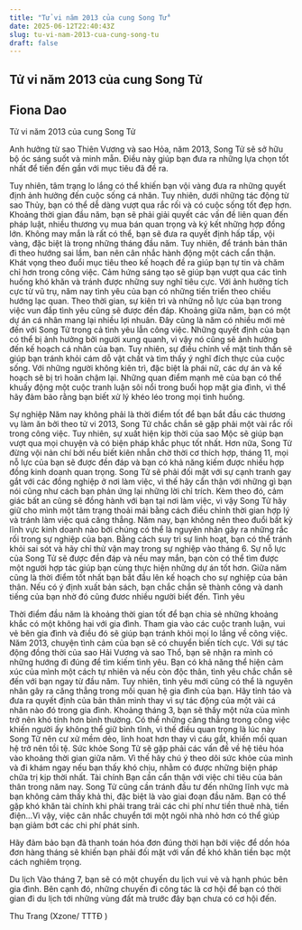 ```yaml
---
title: "Tử vi năm 2013 của cung Song Tử"
date: 2025-06-12T22:40:43Z
slug: tu-vi-nam-2013-cua-cung-song-tu
draft: false
---
```


## Tử vi năm 2013 của cung Song Tử

## Fiona Dao

Tử vi năm 2013 của cung Song Tử​

 
Anh hưởng từ sao Thiên Vương và sao Hỏa, năm 2013, Song Tử sẽ sở hữu bộ óc sáng suốt và minh mẫn. Điều này giúp bạn đưa ra những lựa chọn tốt nhất để tiến đến gần với mục tiêu đã đề ra.

Tuy nhiên, tâm trạng lo lắng có thể khiến bạn vội vàng đưa ra những quyết định ảnh hưởng đến cuộc sống cá nhân. Tuy nhiên, dưới những tác động từ sao Thủy, bạn có thể dễ dàng vượt qua rắc rối và có cuộc sống tốt đẹp hơn. 
Khoảng thời gian đầu năm, bạn sẽ phải giải quyết các vấn đề liên quan đến pháp luật, nhiều thương vụ mua bán quan trọng và ký kết những hợp đồng lớn. Không may mắn là rất có thể, bạn sẽ đưa ra quyết định hấp tấp, vội vàng, đặc biệt là trong những tháng đầu năm. Tuy nhiên, để tránh bản thân đi theo hướng sai lầm, ban nên cân nhắc hành động một cách cẩn thận.
Khát vọng theo đuổi mục tiêu theo kế hoạch đề ra giúp bạn tự tin và chăm chỉ hơn trong công việc. Cảm hứng sáng tạo sẽ giúp bạn vượt qua các tình huống khó khăn và tránh được những suy nghĩ tiêu cực. 
 ​Với ảnh hưởng tích cực từ vũ trụ, năm nay tình yêu của bạn có những tiến triển theo chiều hướng lạc quan. Theo thời gian, sự kiên trì và những nỗ lực của bạn trong việc vun đắp tình yêu cũng sẽ được đền đáp. Khoảng giữa năm, bạn có một dự án cá nhân mang lại nhiều lợi nhuân. Đây cũng là năm có nhiều mới mẻ đến với Song Tử trong cả tình yêu lẫn công việc.
Những quyết định của bạn có thể bị ảnh hưởng bởi người xung quanh, vì vậy nó cũng sẽ ảnh hưởng đến kế hoạch cá nhân của bạn. Tuy nhiên, sự điều chỉnh về mặt tinh thần sẽ giúp bạn tránh khỏi cám dỗ vật chất và tìm thấy ý nghĩ đích thực của cuộc sống.
Với những người không kiên trì, đặc biệt là phái nữ, các dự án và kế hoạch sẽ bị trì hoãn chậm lại. Những quan điểm mạnh mẽ của bạn có thể khuấy động một cuộc tranh luận sôi nổi trong buổi họp mặt gia đình, vì thể hãy đảm bảo rằng bạn biết xử lý khéo léo trong mọi tình huống. 

Sự nghiệp
Năm nay không phải là thời điểm tốt để bạn bắt đầu các thương vụ làm ăn bởi theo tử vi 2013, Song Tử chắc chắn sẽ gặp phải một vài rắc rối trong công việc. Tuy nhiên, sự xuất hiện kịp thời của sao Mộc sẽ giúp bạn vượt qua mọi chuyện và có biện pháp khắc phục tốt nhất. Hơn nữa, Song Tử đừng vội nản chí bởi nếu biết kiên nhẫn chờ thời cơ thích hợp, tháng 11, mọi nỗ lực của bạn sẽ được đền đáp và bạn có khả năng kiếm được nhiều hợp đồng kinh doanh quan trọng.
Song Tử sẽ phải đối mặt với sự cạnh tranh gay gắt với các đồng nghiệp ở nơi làm việc, vì thế hãy cẩn thận với những gì bạn nói cũng như cách bạn phản ứng lại những lời chỉ trích. Kèm theo đó, cảm giác bất an cũng sẽ đồng hành với bạn tại nơi làm việc, vì vậy Song Tử hãy giữ cho mình một tâm trạng thoải mái bằng cách điều chỉnh thời gian hợp lý và tránh làm việc quá căng thẳng.
Năm nay, bạn không nên theo đuổi bất kỳ lĩnh vực kinh doanh nào bởi chúng có thể là nguyên nhân gây ra những rắc rối trong sự nghiệp của bạn. Bằng cách suy trì sự linh hoạt, bạn có thể tránh khỏi sai sót và hãy chỉ thử vận may trong sự nghiệp vào tháng 6. Sự nỗ lực của Song Tử sẽ được đền đáp và nếu may mắn, bạn còn có thể tìm được một người hợp tác giúp bạn cùng thực hiện những dự án tốt hơn. 
Giữa năm cũng là thời điểm tốt nhất bạn bắt đầu lên kế hoạch cho sự nghiệp của bản thân. Nếu có ý định xuất bản sách, bạn chắc chắn sẽ thành công và danh tiếng của bạn nhờ đó cũng đươc nhiều người biết đến.
Tình yêu

 ​Thời điểm đầu năm là khoảng thời gian tốt để bạn chia sẻ những khoảng khắc có một không hai với gia đình. Tham gia vào các cuộc tranh luận, vui vẻ bên gia đình và điều đó sẽ giúp bạn tránh khỏi mọi lo lắng về công việc.
Năm 2013, chuyện tình cảm của bạn sẽ có chuyển biến tích cực. Với sự tác động đồng thời của sao Hải Vương và sao Thổ, bạn sẽ nhận ra mình có những hướng đi đúng để tìm kiếm tình yêu. Bạn có khả năng thể hiện cảm xúc của mình một cách tự nhiên và nếu còn độc thân, tình yêu chắc chắn sẽ đến với bạn ngay từ đầu năm. Tuy nhiên, tình yêu mới cũng có thể là nguyên nhân gây ra căng thẳng trong mối quan hệ gia đình của bạn. Hãy tỉnh táo và đưa ra quyết định của bản thân mình thay vì sự tác động của một vài cá nhân nào đó trong gia đình. 
Khoảng tháng 3, bạn sẽ thấy một nửa của mình trở nên khó tính hơn bình thường. Có thể những căng thẳng trong công việc khiến người ấy không thể giữ bình tĩnh, vì thế điều quan trọng là lúc này Song Tử nên cư xử mềm dẻo, linh hoat hơn thay vì cáu gắt, khiến mối quan hệ trở nên tồi tệ.
Sức khỏe
Song Tử sẽ gặp phải các vấn đề về hệ tiêu hóa vào khoảng thời gian giữa năm. Vì thế hãy chú ý theo dõi sức khỏe của mình và đi khám ngay nếu bạn thấy khó chịu, nhằm có được những biện pháp chữa trị kịp thời nhất.
Tài chính
Bạn cần cẩn thận với việc chi tiêu của bản thân trong năm nay. Song Tử cũng cần tránh đầu tư đến những lĩnh vực mà bạn không cảm thấy khả thi, đặc biệt là vào giai đoạn đầu năm. Bạn có thể gặp khó khăn tài chính khi phải trang trải các chi phí như tiền thuê nhà, tiền điện…Vì vậy, việc cân nhắc chuyển tới một ngôi nhà nhỏ hơn có thể giúp bạn giảm bớt các chi phí phát sinh. 

Hãy đảm bảo bạn đã thanh toán hóa đơn đúng thời hạn bởi việc để dồn hóa đơn hàng tháng sẽ khiến bạn phải đối mặt với vấn đề khó khăn tiền bạc một cách nghiêm trọng.

Du lịch
Vào tháng 7, bạn sẽ có một chuyến du lịch vui vẻ và hạnh phúc bên gia đình. Bên cạnh đó, những chuyến đi công tác là cơ hội để bạn có thời gian đi du lịch tới những vùng đất mà trước đây bạn chưa có cơ hội đến.
 
Thu Trang (Xzone/ TTTĐ )